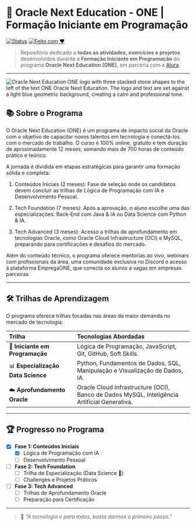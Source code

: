 # 🚀 Oracle Next Education - ONE | Formação Iniciante em Programação

[![Status](https://img.shields.io/badge/Status-Em%20Andamento-yellow)]() 
[![Feito com ♥](https://img.shields.io/badge/Feito%20com-❤-c408b2)]()

> Repositório dedicado a **todas as atividades, exercícios e projetos** desenvolvidos durante a **Formação Iniciante em Programação** do programa **Oracle Next Education (ONE)**, em parceria com a [Alura](https://www.alura.com.br/).

---

![Oracle Next Education ONE logo with three stacked stone shapes to the left of the text ONE Oracle Next Education. The logo and text are set against a light blue geometric background, creating a calm and professional tone.](https://portalperifacon.com/wp-content/uploads/2023/03/site-acate-1500x750-50-1.webp)

## 📚 Sobre o Programa

O Oracle Next Education (ONE) é um programa de impacto social da Oracle com o objetivo de capacitar novos talentos em tecnologia e conectá-los com o mercado de trabalho. O curso é 100% online, gratuito e tem duração de aproximadamente 12 meses, somando mais de 700 horas de conteúdo prático e teórico.

A jornada é dividida em etapas estratégicas para garantir uma formação sólida e completa:

1. Conteúdos Iniciais (2 meses): Fase de seleção onde os candidatos devem concluir as trilhas de Lógica de Programação com IA e Desenvolvimento Pessoal.

2. Tech Foundation (7 meses): Após a aprovação, o aluno escolhe uma das especializações: Back-End com Java & IA ou Data Science com Python & IA.

3. Tech Advanced (3 meses): Acesso a trilhas de aprofundamento em tecnologias Oracle, como Oracle Cloud Infrastructure (OCI) e MySQL, preparando para certificações e desafios do mercado.

Além do conteúdo técnico, o programa oferece mentorias ao vivo, webinars com profissionais da área, uma comunidade exclusiva no Discord e acesso à plataforma EmpregaONE, que conecta os alunos a vagas em empresas parceiras

---

## 🛠️ Trilhas de Aprendizagem

O programa oferece trilhas focadas nas áreas de maior demanda no mercado de tecnologia:

| Trilha | Tecnologias Abordadas |
| :--- | :--- |
| 🚀 **Iniciante em Programação** | Lógica de Programação, JavaScript, Git, GitHub, Soft Skills. |
| 📊 **Especialização Data Science** | Python, Fundamentos de Dados, SQL, Manipulação e Visualização de Dados, IA. |
| ☁️ **Aprofundamento Oracle**| Oracle Cloud Infrastructure (OCI), Banco de Dados MySQL, Inteligência Artificial Generativa. |

---

## 🏆 Progresso no Programa
  - [x] **Fase 1: Conteúdos Iniciais**
      - [x] Lógica de Programação com IA
      - [ ] Desenvolvimento Pessoal
  - [ ] **Fase 2: Tech Foundation**
      - [ ] Trilha de Especialização (Data Science 💪)
      - [ ] Challenges e Projetos Práticos
  - [ ] **Fase 3: Tech Advanced**
      - [ ] Trilhas de Aprofundamento Oracle
      - [ ] Preparação para Certificação

---
> 💬 *"A tecnologia é para todos, basta darmos o primeiro passo."*
